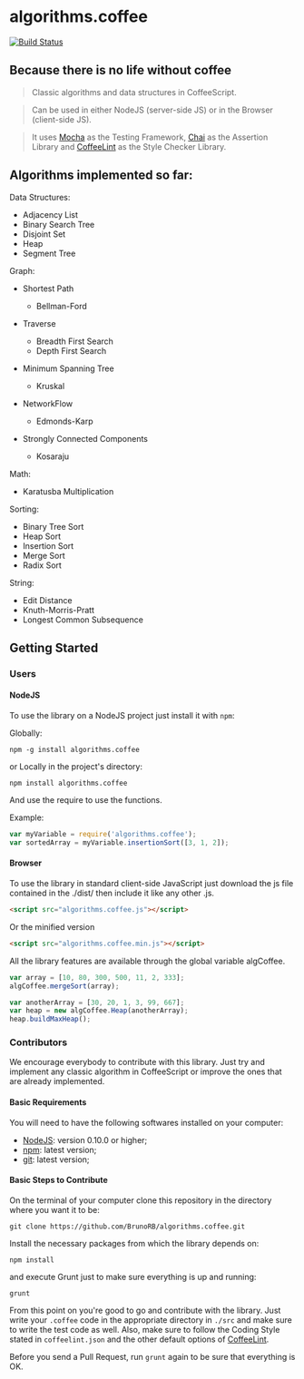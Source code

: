 algorithms.coffee
=================

[![Build Status](https://travis-ci.org/BrunoRB/algorithms.coffee.png?branch=master)](https://travis-ci.org/BrunoRB/algorithms.coffee)

## Because there is no life without coffee
> Classic algorithms and data structures in CoffeeScript.

> Can be used in either NodeJS (server-side JS) or in the Browser (client-side JS).

> It uses [Mocha](http://visionmedia.github.io/mocha/) as the Testing Framework, [Chai](http://chaijs.com/) as the Assertion Library and [CoffeeLint](http://www.coffeelint.org/) as the Style Checker Library.

## Algorithms implemented so far:
Data Structures:
* Adjacency List
* Binary Search Tree
* Disjoint Set
* Heap
* Segment Tree

Graph:
* Shortest Path
	* Bellman-Ford

* Traverse
	* Breadth First Search
	* Depth First Search

* Minimum Spanning Tree
	* Kruskal

* NetworkFlow
	* Edmonds-Karp

* Strongly Connected Components
	* Kosaraju

Math:
* Karatusba Multiplication

Sorting:
* Binary Tree Sort
* Heap Sort
* Insertion Sort
* Merge Sort
* Radix Sort

String:
* Edit Distance
* Knuth-Morris-Pratt
* Longest Common Subsequence

## Getting Started
### Users
#### NodeJS
To use the library on a NodeJS project just install it with `npm`:

Globally:
```shell
npm -g install algorithms.coffee
```

or Locally in the project's directory:
```shell
npm install algorithms.coffee
```

And use the require to use the functions.

Example:
```javascript
var myVariable = require('algorithms.coffee');
var sortedArray = myVariable.insertionSort([3, 1, 2]);
```

#### Browser
To use the library in standard client-side JavaScript just download the js file contained in the ./dist/ then include it like any other .js.
```html
<script src="algorithms.coffee.js"></script>
```

Or the minified version
```html
<script src="algorithms.coffee.min.js"></script>
```

All the library features are available through the global variable algCoffee.

```javascript
var array = [10, 80, 300, 500, 11, 2, 333];
algCoffee.mergeSort(array);

var anotherArray = [30, 20, 1, 3, 99, 667];
var heap = new algCoffee.Heap(anotherArray);
heap.buildMaxHeap();
```

### Contributors

We encourage everybody to contribute with this library. Just try and implement any classic algorithm in CoffeeScript or
improve the ones that are already implemented.

#### Basic Requirements

You will need to have the following softwares installed on your computer:
* [NodeJS](http://nodejs.org/): version 0.10.0 or higher;
* [npm](https://www.npmjs.org/): latest version;
* [git](http://git-scm.com/): latest version;

#### Basic Steps to Contribute

On the terminal of your computer clone this repository in the directory where you want it to be:
````shell
git clone https://github.com/BrunoRB/algorithms.coffee.git
````

Install the necessary packages from which the library depends on:
````shell
npm install
````

and execute Grunt just to make sure everything is up and running:
````shell
grunt
````

From this point on you're good to go and contribute with the library.
Just write your `.coffee` code in the appropriate directory in `./src` and make sure to write the test code as well.
Also, make sure to follow the Coding Style stated in `coffeelint.json` and
the other default options of [CoffeeLint](http://www.coffeelint.org/).

Before you send a Pull Request, run `grunt` again to be sure that everything is OK.
